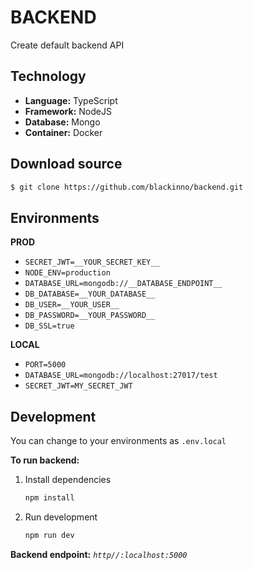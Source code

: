 # BACKEND

Create default backend API

## Technology

- **Language:** TypeScript
- **Framework:** NodeJS
- **Database:** Mongo
- **Container:** Docker

## Download source

```bash
$ git clone https://github.com/blackinno/backend.git
```

## Environments

**PROD**

- `SECRET_JWT=__YOUR_SECRET_KEY__`
- `NODE_ENV=production`
- `DATABASE_URL=mongodb://__DATABASE_ENDPOINT__`
- `DB_DATABASE=__YOUR_DATABASE__`
- `DB_USER=__YOUR_USER__`
- `DB_PASSWORD=__YOUR_PASSWORD__`
- `DB_SSL=true`

**LOCAL**

- `PORT=5000`
- `DATABASE_URL=mongodb://localhost:27017/test`
- `SECRET_JWT=MY_SECRET_JWT`

## Development

You can change to your environments as `.env.local`

**To run backend:**

1. Install dependencies

   ```bash
   npm install
   ```

2. Run development

   ```bash
   npm run dev
   ```

**Backend endpoint:** _`http//:localhost:5000`_
